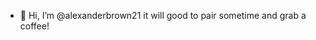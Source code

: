 - 👋 Hi, I’m @alexanderbrown21 it will good to pair sometime and grab a coffee!

<!---
alexanderbrown21/alexanderbrown21 is a ✨ special ✨ repository because its `README.md` (this file) appears on your GitHub profile.
You can click the Preview link to take a look at your changes.
--->
